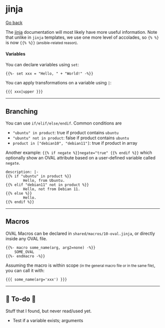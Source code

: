 # jinja

[Go back](../index.md)

<div class="row row-cols-md-2"><div>

The [jinja](https://jinja.palletsprojects.com/en/3.0.x/templates/) documentation will most likely have more useful information. Note that unlike in `jinja` templates, we use one more level of accolades, so `{% %}` is now `{{% %}}` <small>(ansible-related reason)</small>.
</div><div>

#### Variables

You can declare variables using `set`:

```text!
{{%- set xxx = "Hello, " + "World!" -%}}
```

You can apply transformations on a variable using `|`:

```text!
{{{ xxx|upper }}}
```
</div></div>

<hr class="sep-both">

## Branching

<div class="row row-cols-md-2"><div>

You can use `if/elif/else/endif`. Common conditions are

* `"ubuntu" in product`: true if product contains `ubuntu`
* `"ubuntu" not in product`: false if product contains `ubuntu`
* `product in ["debian10", "debian11"]`: true if product in array

Another example: `{{% if negate %}}negate="true" {{% endif %}}` which optionally show an OVAL attribute based on a user-defined variable called `negate`.
</div><div>

```text!
description: |-
{{% if "ubuntu" in product %}}
        Hello, from Ubuntu.
{{% elif "debian11" not in product %}}
        Hello, not from Debian 11.
{{% else %}}
        Hello.
{{% endif %}}
```
</div></div>

<hr class="sep-both">

## Macros

<div class="row row-cols-md-2"><div>

OVAL Macros can be declared in `shared/macros/10-oval.jinja`, or directly inside any OVAL file.

```text!
{{%- macro some_name(arg, arg2=none) -%}}
    SOME_OVAL
{{%- endmacro -%}}
```

</div><div>

Assuming the macro is within scope <small>(in the general macro file or in the same file)</small>, you can call it with:

```text!
{{{ some_name(arg='xxx') }}}
```
</div></div>

<hr class="sep-both">

## 👻 To-do 👻

Stuff that I found, but never read/used yet.

<div class="row row-cols-md-2"><div>

* Test if a variable exists; arguments
</div><div>


</div></div>